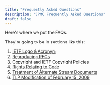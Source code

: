 ```yaml
---
title: "Frequently Asked Questions"
description: "IPMC Frequently Asked Questions"
draft: false
---
```




Here's where we put the FAQs. 

They're going to be in sections like this:

1. [IETF Logo & Acronym](/faq/logofaq)
2. [Reproducing RFCs](/faq/rfcs)
3. [Copyright and IETF Copyright Policies](/faq/copyright)
4. [Rights Relating to Code](/faq/code)
5. [Treatment of Alternate Stream Documents](/faq/streams)
6. [TLP Modification of February 15, 2009](/faq/2009tlp)

